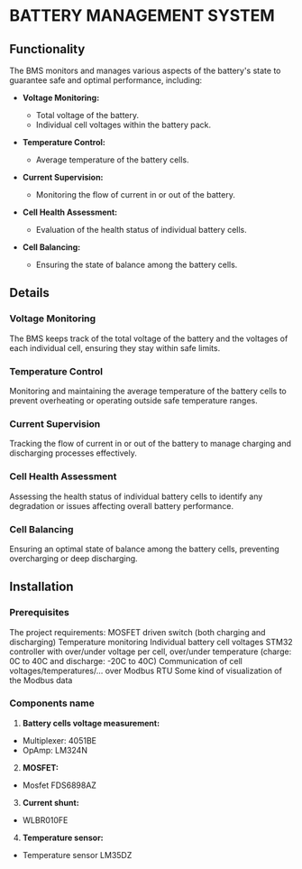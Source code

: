 # BATTERY MANAGEMENT SYSTEM
## Functionality

The BMS monitors and manages various aspects of the battery's state to guarantee safe and optimal performance, including:

- **Voltage Monitoring:**
  - Total voltage of the battery.
  - Individual cell voltages within the battery pack.

- **Temperature Control:**
  - Average temperature of the battery cells.

- **Current Supervision:**
  - Monitoring the flow of current in or out of the battery.

- **Cell Health Assessment:**
  - Evaluation of the health status of individual battery cells.

- **Cell Balancing:**
  - Ensuring the state of balance among the battery cells.

## Details

### Voltage Monitoring

The BMS keeps track of the total voltage of the battery and the voltages of each individual cell, ensuring they stay within safe limits.

### Temperature Control

Monitoring and maintaining the average temperature of the battery cells to prevent overheating or operating outside safe temperature ranges.

### Current Supervision

Tracking the flow of current in or out of the battery to manage charging and discharging processes effectively.

### Cell Health Assessment

Assessing the health status of individual battery cells to identify any degradation or issues affecting overall battery performance.

### Cell Balancing

Ensuring an optimal state of balance among the battery cells, preventing overcharging or deep discharging.

## Installation

### Prerequisites

The project requirements: 
  MOSFET driven switch (both charging and discharging)
  Temperature monitoring
  Individual battery cell voltages
  STM32 controller with over/under voltage per cell, over/under temperature (charge: 0C to 40C and discharge: -20C to 40C)
  Communication of cell voltages/temperatures/... over Modbus RTU
  Some kind of visualization of the Modbus data

### Components name

1. **Battery cells voltage measurement:**
  - Multiplexer: 4051BE
  - OpAmp: LM324N
2. **MOSFET:**
  - Mosfet FDS6898AZ
3. **Current shunt:**
  - WLBR010FE
4. **Temperature sensor:**
  - Temperature sensor LM35DZ 


